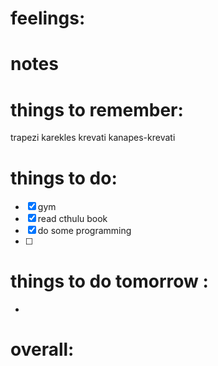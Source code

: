# feelings:

# notes

# things to remember:
trapezi 
karekles
krevati 
kanapes-krevati 


# things to do:
- [x] gym 
- [x] read cthulu book 
- [x] do some programming 
- [ ] 
# things to do tomorrow :
- 
# overall:

